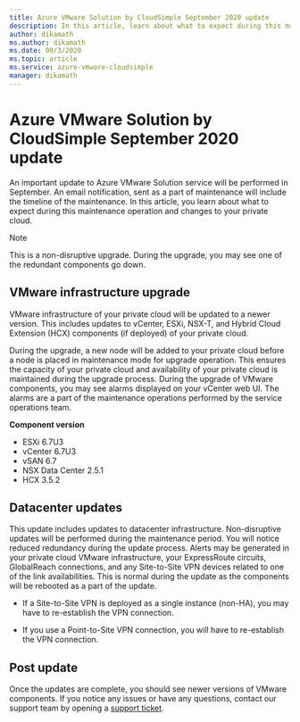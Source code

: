 ```yaml
---
title: Azure VMware Solution by CloudSimple September 2020 update
description: In this article, learn about what to expect during this maintenance operation and changes to your private cloud.
author: dikamath
ms.author: dikamath 
ms.date: 09/3/2020 
ms.topic: article 
ms.service: azure-vmware-cloudsimple 
manager: dikamath
---
```


# Azure VMware Solution by CloudSimple September 2020 update

An important update to Azure VMware Solution service will be performed in September. An email notification, sent as a part of maintenance will include the timeline of the maintenance. In this article, you learn about what to expect during this maintenance operation and changes to your private cloud.

> [!NOTE]
> This is a non-disruptive upgrade. During the upgrade, you may see one of the redundant components go down.

## VMware infrastructure upgrade

VMware infrastructure of your private cloud will be updated to a newer version. This includes updates to vCenter, ESXi, NSX-T, and Hybrid Cloud Extension (HCX) components (if deployed) of your private cloud.

During the upgrade, a new node will be added to your private cloud before a node is placed in maintenance mode for upgrade operation. This ensures the capacity of your private cloud and availability of your private cloud is maintained during the upgrade process. During the upgrade of VMware components, you may see alarms displayed on your vCenter web UI. The alarms
are a part of the maintenance operations performed by the service operations team.

**Component version**

- ESXi 6.7U3
- vCenter 6.7U3
- vSAN 6.7
- NSX Data Center 2.5.1
- HCX 3.5.2

## Datacenter updates

This update includes updates to datacenter infrastructure. Non-disruptive updates will be performed during the maintenance period. You will notice reduced redundancy during the update process. Alerts may be generated in your private cloud VMware infrastructure, your ExpressRoute circuits, GlobalReach connections, and any Site-to-Site VPN devices related to one of the link availabilities. This is normal during the update as the components will be rebooted as a part of the update.

-   If a Site-to-Site VPN is deployed as a single instance (non-HA), you may have to re-establish the VPN connection.

-   If you use a Point-to-Site VPN connection, you will have to re-establish the VPN connection.

## Post update

Once the updates are complete, you should see newer versions of VMware components. If you notice any issues or have any questions, contact our support team by opening a [support ticket](https://portal.azure.com/#blade/Microsoft_Azure_Support/HelpAndSupportBlade/newsupportrequest).
